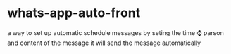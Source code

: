 # whats-app-auto-front
a way to set up automatic schedule messages 
by seting the time ⌚ parson and content of the message 
it will send the message automatically 
